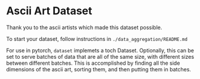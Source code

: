 # Ascii Art Dataset

Thank you to the ascii artists which made this dataset possible. 

To start your dataset, follow instructions in `./data_aggregation/README.md`

For use in pytorch, `dataset` implemets a toch Dataset. Optionally, this can be set to serve batches of data that are all of the same size, with different sizes between different batches. This is accomplished by finding all the side dimensions of the ascii art, sorting them, and then putting them in batches.
